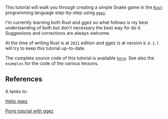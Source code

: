 This tutorial will walk you through creating a simple Snake game 
in the [`Rust`](https://www.rust-lang.org/) programming language step-by-step using [`ggez`](https://ggez.rs/).

I'm currently learning both Rust and ggez so what follows is my best understanding
of both but don't necessary the best way for do it.
Suggestions and corrections are always welcome.

At the time of writing Rust is at `2021` edition and ggez is at version `0.8.1`.
I will try to keep this tutorial up-to-date.

The complete source code of this tutorial is available [`here`](https://github.com/geckoblu-games/snake-ggez).
See also the `examples` for the code of the various lessons.


## References
A tanks to:

[Hello ggez](https://codeberg.org/cosmin/hello-ggez/src/branch/main)

[Pong tutorial with ggez](https://mkhan45.github.io/2020/05/19/Pong-tutorial-with-ggez.html)


